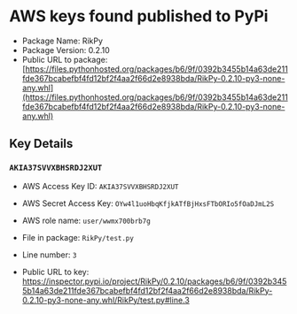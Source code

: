 # AWS keys found published to PyPi

* Package Name: RikPy
* Package Version: 0.2.10
* Public URL to package: [https://files.pythonhosted.org/packages/b6/9f/0392b3455b14a63de211fde367bcabefbf4fd12bf2f4aa2f66d2e8938bda/RikPy-0.2.10-py3-none-any.whl](https://files.pythonhosted.org/packages/b6/9f/0392b3455b14a63de211fde367bcabefbf4fd12bf2f4aa2f66d2e8938bda/RikPy-0.2.10-py3-none-any.whl)

## Key Details

### `AKIA37SVVXBHSRDJ2XUT`

* AWS Access Key ID: `AKIA37SVVXBHSRDJ2XUT`
* AWS Secret Access Key: `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` 
* AWS role name: `user/wwmx700brb7g`
* File in package: `RikPy/test.py`
* Line number: `3`

* Public URL to key: https://inspector.pypi.io/project/RikPy/0.2.10/packages/b6/9f/0392b3455b14a63de211fde367bcabefbf4fd12bf2f4aa2f66d2e8938bda/RikPy-0.2.10-py3-none-any.whl/RikPy/test.py#line.3


